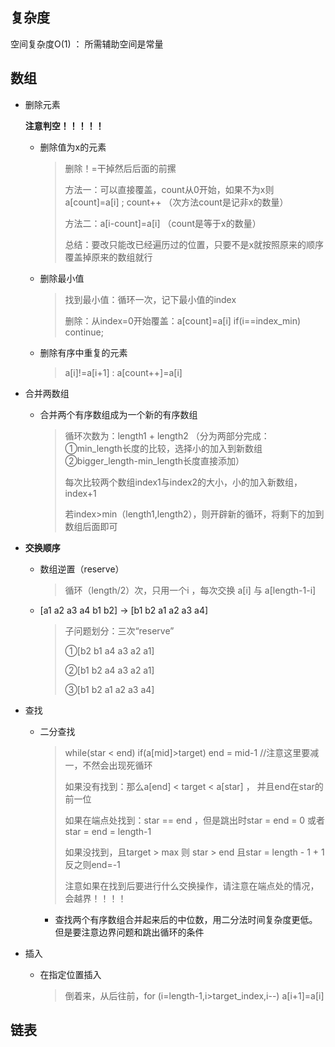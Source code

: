 ## 复杂度

空间复杂度O(1) ： 所需辅助空间是常量

## 数组

* 删除元素

  **注意判空！！！！！**

  * 删除值为x的元素

    > 删除！=干掉然后后面的前摞
    >
    > 方法一：可以直接覆盖，count从0开始，如果不为x则a[count]=a[i] ; count++    （次方法count是记非x的数量）
    >
    > 方法二：a[i-count]=a[i]   （count是等于x的数量）
    >
    > 总结：要改只能改已经遍历过的位置，只要不是x就按照原来的顺序覆盖掉原来的数组就行

  * 删除最小值

    > 找到最小值：循环一次，记下最小值的index
    >
    > 删除：从index=0开始覆盖：a[count]=a[i]    if(i==index_min) continue; 

  * 删除有序中重复的元素

    >a[i]!=a[i+1] : a[count++]=a[i]

* 合并两数组

  * 合并两个有序数组成为一个新的有序数组

    >循环次数为：length1 + length2 （分为两部分完成：①min_length长度的比较，选择小的加入到新数组②bigger_length-min_length长度直接添加）
    >
    >每次比较两个数组index1与index2的大小，小的加入新数组，index+1
    >
    >若index>min（length1,length2），则开辟新的循环，将剩下的加到数组后面即可

* **交换顺序**

  * 数组逆置（reserve）

    >循环（length/2）次，只用一个i ，每次交换 a[i] 与 a[length-1-i]

  * [a1 a2 a3 a4 b1 b2] -> [b1 b2 a1 a2 a3 a4]

    >子问题划分：三次“reserve”    
    >
    >①[b2 b1 a4 a3 a2 a1]
    >
    >②[b1 b2 a4 a3 a2 a1]
    >
    >③[b1 b2 a1 a2 a3 a4]

* 查找

  * 二分查找

    >while(star < end)     if(a[mid]>target)    end = mid-1     //注意这里要减一，不然会出现死循环
    >
    >如果没有找到：那么a[end] < target < a[star]  ， 并且end在star的前一位 
    >
    >如果在端点处找到：star == end ，但是跳出时star = end = 0 或者star = end = length-1
    >
    >如果没找到，且target > max 则 star > end 且star = length - 1 + 1反之则end=-1
    >
    >注意如果在找到后要进行什么交换操作，请注意在端点处的情况，会越界！！！！

    * 查找两个有序数组合并起来后的中位数，用二分法时间复杂度更低。但是要注意边界问题和跳出循环的条件

* 插入

  * 在指定位置插入

    >倒着来，从后往前，for (i=length-1,i>target_index,i--) a[i+1]=a[i]

## 链表

